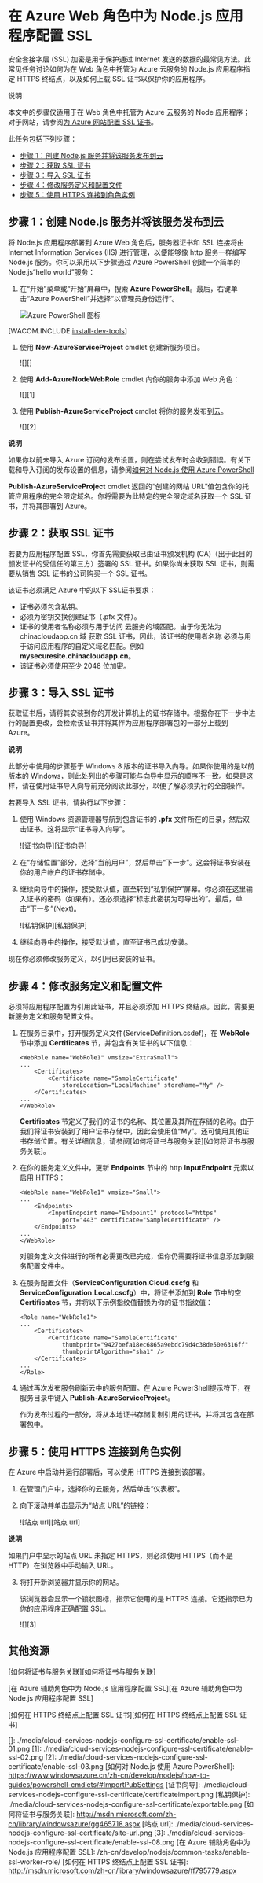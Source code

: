 <properties linkid="dev-nodejs-enablessl" urlDisplayName="Enable SSL" pageTitle="Configure SSL for a cloud service (Node.js) - Azure" metaKeywords="Node.js Azure SSL, Node.js Azure HTTPS" description="Learn how to specify an HTTPS endpoint for a Node.js web role and how to upload an SSL certificate to secure your application." metaCanonical="" services="cloud-services" documentationCenter="Node.js" title="Configuring SSL for a Node.js Application in an Azure Web Role" authors="larryfr" solutions="" manager="" editor="" />

# 在 Azure Web 角色中为 Node.js 应用程序配置 SSL

安全套接字层 (SSL) 加密是用于保护通过 Internet 发送的数据的最常见方法。此常见任务讨论如何为在 Web 角色中托管为 Azure 云服务的 Node.js 应用程序指定 HTTPS 终结点，以及如何上载 SSL 证书以保护你的应用程序。

<div class="dev-callout">说明
<p>本文中的步骤仅适用于在 Web 角色中托管为 Azure 云服务的 Node 应用程序；对于网站，请参阅<a href="../web-sites-configure-ssl-certificate/">为 Azure 网站配置 SSL 证书</a>。</p>
</div>

此任务包括下列步骤：

-   [步骤 1：创建 Node.js 服务并将该服务发布到云][步骤 1：创建 Node.js 服务并将该服务发布到云]
-   [步骤 2：获取 SSL 证书][步骤 2：获取 SSL 证书]
-   [步骤 3：导入 SSL 证书][步骤 3：导入 SSL 证书]
-   [步骤 4：修改服务定义和配置文件][步骤 4：修改服务定义和配置文件]
-   [步骤 5：使用 HTTPS 连接到角色实例][步骤 5：使用 HTTPS 连接到角色实例]

## <a name="step1"> </a>步骤 1：创建 Node.js 服务并将该服务发布到云

将 Node.js 应用程序部署到 Azure Web 角色后，服务器证书和 SSL 连接将由 Internet Information Services (IIS) 进行管理，以便能够像 http 服务一样编写 Node.js 服务。你可以采用以下步骤通过 Azure PowerShell 创建一个简单的 Node.js“hello world”服务：

1.  在“开始”菜单或“开始”屏幕中，搜索 **Azure PowerShell**。最后，右键单击“Azure PowerShell”并选择“以管理员身份运行”。

    ![Azure PowerShell 图标][Azure PowerShell 图标]

[WACOM.INCLUDE [install-dev-tools][install-dev-tools]]

1.  使用 **New-AzureServiceProject** cmdlet 创建新服务项目。

    ![][]

2.  使用 **Add-AzureNodeWebRole** cmdlet 向你的服务中添加 Web 角色：

    ![][1]

3.  使用 **Publish-AzureServiceProject** cmdlet 将你的服务发布到云。

    ![][2]

    <div class="dev-callout">
<strong>说明</strong>
<p>如果你以前未导入 Azure 订阅的发布设置，则在尝试发布时会收到错误。有关下载和导入订阅的发布设置的信息，请参阅<a href="https://www.windowsazure.cn/zh-cn/develop/nodejs/how-to-guides/powershell-cmdlets/#ImportPubSettings">如何对 Node.js 使用 Azure PowerShell</a></p>
</div>

**Publish-AzureServiceProject** cmdlet 返回的“创建的网站 URL”值包含你的托管应用程序的完全限定域名。你将需要为此特定的完全限定域名获取一个 SSL 证书，并将其部署到 Azure。

## <a name="step2"> </a>步骤 2：获取 SSL 证书

若要为应用程序配置 SSL，你首先需要获取已由证书颁发机构 (CA)（出于此目的颁发证书的受信任的第三方）签署的 SSL 证书。如果你尚未获取 SSL 证书，则需要从销售 SSL 证书的公司购买一个 SSL 证书。

该证书必须满足 Azure 中的以下 SSL证书要求：

-   证书必须包含私钥。
-   必须为密钥交换创建证书（.pfx 文件）。
-   证书的使用者名称必须与用于访问
    云服务的域匹配。由于你无法为 chinacloudapp.cn 域
    获取 SSL 证书，因此，该证书的使用者名称
    必须与用于访问应用程序的自定义域名匹配。例如 **mysecuresite.chinacloudapp.cn**。
-   该证书必须使用至少 2048 位加密。

## <a name="step3"> </a>步骤 3：导入 SSL 证书

获取证书后，请将其安装到你的开发计算机上的证书存储中。根据你在下一步中进行的配置更改，会检索该证书并将其作为应用程序部署包的一部分上载到 Azure。

<div class="dev-callout">
<strong>说明</strong>
<p>此部分中使用的步骤基于 Windows 8 版本的证书导入向导。如果你使用的是以前版本的 Windows，则此处列出的步骤可能与向导中显示的顺序不一致。如果是这样，请在使用证书导入向导前充分阅读此部分，以便了解必须执行的全部操作。</p>
</div>

若要导入 SSL 证书，请执行以下步骤：

1.  使用 Windows 资源管理器导航到包含证书的 **.pfx** 文件所在的目录，然后双击证书。这将显示“证书导入向导”。

    ![证书向导][证书向导]

2.  在“存储位置”部分，选择“当前用户”，然后单击“下一步”。这会将证书安装在你的用户帐户的证书存储中。

3.  继续向导中的操作，接受默认值，直至转到“私钥保护”屏幕。你必须在这里输入证书的密码（如果有）。还必须选择“标志此密钥为可导出的”。最后，单击“下一步”(Next)。

    ![私钥保护][私钥保护]

4.  继续向导中的操作，接受默认值，直至证书已成功安装。

现在你必须修改服务定义，以引用已安装的证书。

## <a name="step4"> </a>步骤 4：修改服务定义和配置文件

必须将应用程序配置为引用此证书，并且必须添加 HTTPS 终结点。因此，需要更新服务定义和服务配置文件。

1.  在服务目录中，打开服务定义文件(ServiceDefinition.csdef)，在 **WebRole** 节中添加 **Certificates** 节，并包含有关证书的以下信息：

        <WebRole name="WebRole1" vmsize="ExtraSmall">
        ...
            <Certificates>
                <Certificate name="SampleCertificate" 
                    storeLocation="LocalMachine" storeName="My" />
            </Certificates>
        ...
        </WebRole>

    **Certificates** 节定义了我们的证书的名称、其位置及其所在存储的名称。由于我们将证书安装到了用户证书存储中，因此会使用值“My”。还可使用其他证书存储位置。有关详细信息，请参阅[如何将证书与服务关联][如何将证书与服务关联]。

2.  在你的服务定义文件中，更新 **Endpoints** 节中的 http **InputEndpoint** 元素以启用 HTTPS：

        <WebRole name="WebRole1" vmsize="Small">
        ...
            <Endpoints>
                <InputEndpoint name="Endpoint1" protocol="https" 
                    port="443" certificate="SampleCertificate" />
            </Endpoints>
        ...
        </WebRole>

    对服务定义文件进行的所有必需更改已完成，但你仍需要将证书信息添加到服务配置文件中。

3.  在服务配置文件（**ServiceConfiguration.Cloud.cscfg** 和 **ServiceConfiguration.Local.cscfg**）中，将证书添加到 **Role** 节中的空 **Certificates** 节，并将以下示例指纹值替换为你的证书指纹值：

        <Role name="WebRole1">
        ...
            <Certificates>
                <Certificate name="SampleCertificate" 
                    thumbprint="9427befa18ec6865a9ebdc79d4c38de50e6316ff" 
                    thumbprintAlgorithm="sha1" />
            </Certificates>
        ...
        </Role>

4.  通过再次发布服务刷新云中的服务配置。在 Azure PowerShell提示符下，在服务目录中键入 **Publish-AzureServiceProject**。

    作为发布过程的一部分，将从本地证书存储复制引用的证书，并将其包含在部署包中。

## <a name="step5"> </a>步骤 5：使用 HTTPS 连接到角色实例

在 Azure 中启动并运行部署后，可以使用 HTTPS 连接到该部署。

1.  在管理门户中，选择你的云服务，然后单击“仪表板”。

2.  向下滚动并单击显示为“站点 URL”的链接：

    ![站点 url][站点 url]

    <div class="dev-callout">
<strong>说明</strong>
<p>如果门户中显示的站点 URL 未指定 HTTPS，则必须使用 HTTPS（而不是 HTTP）在浏览器中手动输入 URL。</p>
</div>

3.  将打开新浏览器并显示你的网站。

    该浏览器会显示一个锁状图标，指示它使用的是 HTTPS 连接。它还指示已为你的应用程序正确配置 SSL。

    ![][3]

## 其他资源

[如何将证书与服务关联][如何将证书与服务关联]

[在 Azure 辅助角色中为 Node.js 应用程序配置 SSL][在 Azure 辅助角色中为 Node.js 应用程序配置 SSL]

[如何在 HTTPS 终结点上配置 SSL 证书][如何在 HTTPS 终结点上配置 SSL 证书]

  [为 Azure 网站配置 SSL 证书]: ../web-sites-configure-ssl-certificate/
  [步骤 1：创建 Node.js 服务并将该服务发布到云]: #step1
  [步骤 2：获取 SSL 证书]: #step2
  [步骤 3：导入 SSL 证书]: #step3
  [步骤 4：修改服务定义和配置文件]: #step4
  [步骤 5：使用 HTTPS 连接到角色实例]: #step5
  [Azure PowerShell 图标]: ./media/cloud-services-nodejs-configure-ssl-certificate/azure-powershell-start.png
  [install-dev-tools]: ../includes/install-dev-tools.md
  []: ./media/cloud-services-nodejs-configure-ssl-certificate/enable-ssl-01.png
  [1]: ./media/cloud-services-nodejs-configure-ssl-certificate/enable-ssl-02.png
  [2]: ./media/cloud-services-nodejs-configure-ssl-certificate/enable-ssl-03.png
  [如何对 Node.js 使用 Azure PowerShell]: https://www.windowsazure.cn/zh-cn/develop/nodejs/how-to-guides/powershell-cmdlets/#ImportPubSettings
  [证书向导]: ./media/cloud-services-nodejs-configure-ssl-certificate/certificateimport.png
  [私钥保护]: ./media/cloud-services-nodejs-configure-ssl-certificate/exportable.png
  [如何将证书与服务关联]: http://msdn.microsoft.com/zh-cn/library/windowsazure/gg465718.aspx
  [站点 url]: ./media/cloud-services-nodejs-configure-ssl-certificate/site-url.png
  [3]: ./media/cloud-services-nodejs-configure-ssl-certificate/enable-ssl-08.png
  [在 Azure 辅助角色中为 Node.js 应用程序配置 SSL]: /zh-cn/develop/nodejs/common-tasks/enable-ssl-worker-role/
  [如何在 HTTPS 终结点上配置 SSL 证书]: http://msdn.microsoft.com/zh-cn/library/windowsazure/ff795779.aspx
